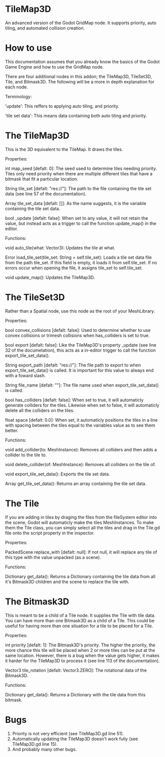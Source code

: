 # TileMap3D
An advanced version of the Godot GridMap node. It supports priority, auto tiling, and automated collision creation.
# How to use
This documentation assumes that you already know the basics of the Godot Game Engine and how to use the GridMap node.

There are four additional nodes in this addon; the TileMap3D, TileSet3D, Tile, and Bitmask3D.
The following will be a more in depth explanation for each node.

Terminology:

'update':
This reffers to applying auto tiling, and priority.

'tile set data':
This means data containing both auto tiling and priority.


# The TileMap3D
This is the 3D equivalent to the TileMap. It draws the tiles.

Properties:

int map_seed [defalt: 0]:
  The seed used to determine tiles needing priority. Tiles only need priority when there are multiple different tiles that have a bitmask that fit a particular location.

String tile_set [defalt: "res://"]:
  The path to the file containing the tile set data (see line 57 of the documentation).

Array tile_set_data [defalt: []]:
  As the name suggests, it is the variable containing the tile set data.

bool _update [defalt: false]:
  When set to any value, it will not retain the value, but instead acts as a trigger to call the function update_map() in the editor.

Functions:

void auto_tile(what: Vector3):
  Updates the tile at what.

Error load_tile_set(tile_set: String = self.tile_set):
  Loads a tile set data file from the path tile_set. If this field is empty, it loads it from self.tile_set. If no errors occur when opening the file, it assigns tile_set to self.tile_set.

void update_map():
  Updates the TileMap3D.

# The TileSet3D
Rather than a Spatial node, use this node as the root of your MeshLibrary.

Properties:

bool convex_collisions [defalt: false]:
  Used to determine whether to use convex collisions or trimesh collisions when has_colliders is set to true.

bool export [defalt: false]:
  Like the TileMap3D's property _update (see line 32 of the documetation), this acts as a in-editor trigger to call the function export_tile_set_data().

String export_path [defalt: "res://"]:
  The file path to export to when export_tile_set_data() is called. It is important for this value to always end with a foward slash.

String file_name [defalt: ""]:
  The file name used when export_tile_set_data() is called.

bool has_colliders [defalt: false]:
  When set to true, it will automaticly generate colliders for the tiles. Likewise when set to false, it will automaticly delete all the colliders on the tiles.

float space [defalt: 0.0]:
  When set, it automaticly positions the tiles in a line with spacing between the tiles equal to the variables value as to see them better.

Functions:

void add_collider(to: MeshInstance):
  Removes all colliders and then adds a collider to the tile to.

void delete_collider(of: MeshInstance):
  Removes all colliders on the tile of.

void export_tile_set_data():
  Exports the tile set data.

Array get_tile_set_data():
  Returns an array containing the tile set data.

# The Tile
If you are adding in tiles by draging the files from the fileSystem editor into the scene, Godot will automaticly make the tiles MeshInstances. To make them the Tile class, you can simply select all the tiles and drag in the Tile.gd file onto the script property in the inspector.

Properties:

PackedScene replace_with [defalt: null]:
  If not null, it will replace any tile of this type with the value unpacked (as a scene).

Functions:

Dictionary get_data():
  Returns a Dictionary containing the tile data from all it's Bitmask3D children and the scene to replace the tile with.

# The Bitmask3D
This is meant to be a child of a Tile node. It supplies the Tile with tile data. You can have more than one Bitmask3D as a child of a Tile. This could be useful for having more than one situation for a tile to be placed for a Tile.

Properties:

int priority [defalt: 1]:
  The Bitmask3D's priority. The higher the priority, the more chance this tile will be placed when 2 or more tiles can be put at the same location. However, there is a bug when the value gets higher, it makes it harder for the TileMap3D to process it (see line 113 of the documentation).

Vector3 tile_rotation [defalt: Vector3.ZERO]:
  The rotational data of the Bitmask3D.

Functions:

Dictionary get_data():
  Returns a Dictionary with the tile data from this bitmask.

# Bugs
1. Priority is not very efficient (see TileMap3D.gd line 51).
2. Automatically updating the TileMap3D doesn't work fully (see TileMap3D.gd line 15).
3. And probably many other bugs.
